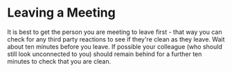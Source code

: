 [Title]: # (Leaving a Meeting)
[Difficulty]: # (Beginner)
[Order]: # (6)

# Leaving a Meeting

It is best to get the person you are meeting to leave first - that way you can check for any third party reactions to see if they're clean as they leave. Wait about ten minutes before you leave. If possible your colleague (who should still look unconnected to you) should remain behind for a further ten minutes to check that you are clean.